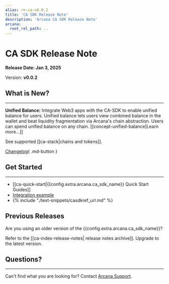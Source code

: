 ```yaml
---
alias: rn-ca-v0.0.2
title: 'CA SDK Release Note'
description: 'Arcana CA SDK Release Note'
arcana:
  root_rel_path: ..
---
```


# CA SDK Release Note

**Release Date: Jan 3, 2025**  

Version: **v0.0.2**

## What is New?

---
 
**Unified Balance:** Integrate Web3 apps with the CA-SDK to enable unified balance for users. Unified balance lets users view combined balance in the wallet and beat liquidity fragmentation via Arcana's chain abstraction. Users can spend unified balance on any chain. [[concept-unified-balance|Learn more...]]

See supported [[ca-stack|chains and tokens]].

[Changelog](https://github.com/arcana-network/ca-sdk/releases/latest){ .md-button } 

## Get Started

---

* [[ca-quick-start|{{config.extra.arcana.ca_sdk_name}} Quick Start Guides]]
* [Integration example](https://github.com/arcana-network/ca-sdk/tree/main/example)
* {% include "./text-snippets/casdkref_url.md" %}

## Previous Releases

Are you using an older version of the {{config.extra.arcana.ca_sdk_name}}?

Refer to the [[ca-index-release-notes| release notes archive]]. Upgrade to the latest version.

## Questions? 

---

Can't find what you are looking for? Contact [Arcana Support]({{page.meta.arcana.root_rel_path}}/support/index.md).
